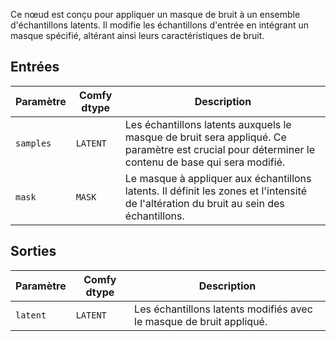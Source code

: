 
Ce nœud est conçu pour appliquer un masque de bruit à un ensemble d'échantillons latents. Il modifie les échantillons d'entrée en intégrant un masque spécifié, altérant ainsi leurs caractéristiques de bruit.

## Entrées

| Paramètre | Comfy dtype | Description |
|-----------|-------------|-------------|
| `samples` | `LATENT`    | Les échantillons latents auxquels le masque de bruit sera appliqué. Ce paramètre est crucial pour déterminer le contenu de base qui sera modifié. |
| `mask`    | `MASK`      | Le masque à appliquer aux échantillons latents. Il définit les zones et l'intensité de l'altération du bruit au sein des échantillons. |

## Sorties

| Paramètre | Comfy dtype | Description |
|-----------|-------------|-------------|
| `latent`  | `LATENT`    | Les échantillons latents modifiés avec le masque de bruit appliqué. |
